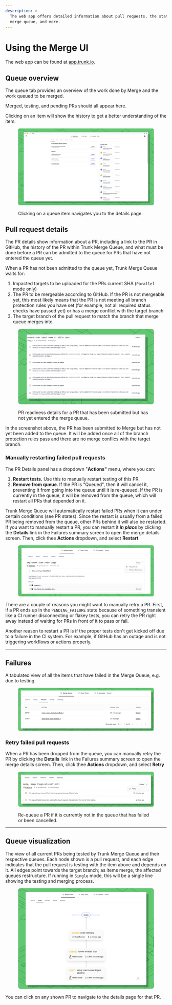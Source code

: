 ```yaml
---
description: >-
  The web app offers detailed information about pull requests, the state of the
  merge queue, and more.
---
```


# Using the Merge UI

The web app can be found at [app.trunk.io](https://app.trunk.io/login?intent=merge%20queue).

## Queue overview

The queue tab provides an overview of the work done by Merge and the work queued to be merged.

&#x20;Merged, testing, and pending PRs should all appear here.&#x20;

Clicking on an item will show the history to get a better understanding of the item.

<figure><img src="../../.gitbook/assets/merge-queue-screen.png" alt=""><figcaption><p>Clicking on a queue item navigates you to the details page.</p></figcaption></figure>

## Pull request details

The PR details show information about a PR, including a link to the PR in GitHub, the history of the PR within Trunk Merge Queue, and what must be done before a PR can be admitted to the queue for PRs that have not entered the queue yet.

When a PR has not been admitted to the queue yet, Trunk Merge Queue waits for:

1. Impacted targets to be uploaded for the PRs current SHA (`Parallel` mode only)
2. The PR to be mergeable according to GitHub. If the PR is not mergeable yet, this most likely means that the PR is not meeting all branch protection rules you have set (for example, not all required status checks have passed yet) or has a merge conflict with the target branch
3. The target branch of the pull request to match the branch that merge queue merges into

<figure><img src="../../.gitbook/assets/merge-details (1).png" alt=""><figcaption><p>PR readiness details for a PR that has been submitted but has not yet entered the merge queue.</p></figcaption></figure>

In the screenshot above, the PR has been submitted to Merge but has not yet been added to the queue. It will be added once all of the branch protection rules pass and there are no merge conflics with the target branch.

### Manually restarting failed pull requests

The PR Details panel has a dropdown "**Actions"** menu, where you can:

1. **Restart tests.** Use this to manually restart testing of this PR.
2. **Remove from queue**. If the PR is "Queued", then it will cancel it, preventing it from going into the queue until it is re-queued. If the PR is currently in the queue, it will be removed from the queue, which will restart all PRs that depended on it.

Trunk Merge Queue will automatically restart failed PRs when it can under certain conditions (see PR states). Since the restart is usually from a failed PR being removed from the queue, other PRs behind it will also be restarted. If you want to manually restart a PR, you can restart it _**in place**_ by clicking the **Details** link in the Failures summary screen to open the merge details screen. Then, click thee **Actions** dropdown, and select **Restart**

<figure><img src="../../.gitbook/assets/merge-pr-details-action (1).png" alt=""><figcaption></figcaption></figure>

There are a couple of reasons you might want to manually retry a PR. First, if a PR ends up in the `PENDING_FAILURE` state because of something transient like a CI runner disconnecting or flakey tests, you can retry the PR right away instead of waiting for PRs in front of it to pass or fail.

Another reason to restart a PR is if the proper tests don't get kicked off due to a failure in the CI system. For example, if GitHub has an outage and is not triggering workflows or actions properly.

***

## Failures

A tabulated view of all the items that have failed in the Merge Queue, e.g. due to testing.

<figure><img src="../../.gitbook/assets/merge-failures.png" alt=""><figcaption></figcaption></figure>

### Retry failed pull requests

When a PR has been dropped from the queue, you can manually retry the PR by clicking the **Details** link in the Failures summary screen to open the merge details screen. Then, click thee **Actions** dropdown, and select **Retry**

<figure><img src="../../.gitbook/assets/merge-failure-retry.png" alt=""><figcaption><p>Re-queue a PR if it is currently not in the queue that has failed or been cancelled.</p></figcaption></figure>

***

## Queue visualization

The view of all current PRs being tested by Trunk Merge Queue and their respective queues. Each node shown is a pull request, and each edge indicates that the pull request is testing with the item above and depends on it. All edges point towards the target branch; as items merge, the affected queues restructure. If running in `Single` mode, this will be a single line showing the testing and merging process.

<figure><img src="../../.gitbook/assets/merge-graph.png" alt=""><figcaption></figcaption></figure>

You can click on any shown PR to navigate to the details page for that PR.
